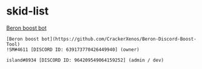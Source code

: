 # skid-list

[Beron boost bot](https://github.com/CrackerXenos/Beron-Discord-Boost-Tool)
```
[Beron boost bot](https://github.com/CrackerXenos/Beron-Discord-Boost-Tool)
!SM#4611 [DISCORD ID: 639173770426449940] (owner)

island#8934 [DISCORD ID: 964209549064159252] (admin / dev)

```
